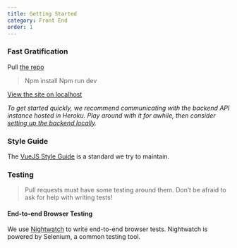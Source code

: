 ```yaml
---
title: Getting Started
category: Front End
order: 1
---
```


### Fast Gratification
 Pull [the repo](https://github.com/SoftwareEngineeringDaily/sedaily-front-end)

> Npm install
 Npm run dev

[View the site on localhost](http://localhost:8080)

_To get started quickly, we recommend communicating with the backend API instance hosted in Heroku. Play around with it for awhile, then consider [setting up the backend locally]()._

### Style Guide
The [VueJS Style Guide](https://vuejs.org/v2/guide/) is a standard we try to maintain.

### Testing
>Pull requests must have some testing around them. Don’t be afraid to ask for help with writing tests!

#### End-to-end Browser Testing
We use [Nightwatch](http://nightwatchjs.org/gettingstarted) to write end-to-end browser tests. Nightwatch is powered by Selenium, a common testing tool.
